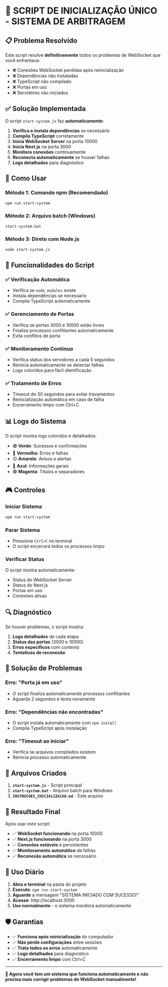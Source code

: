 # 🚀 SCRIPT DE INICIALIZAÇÃO ÚNICO - SISTEMA DE ARBITRAGEM

## 📋 Problema Resolvido

Este script resolve **definitivamente** todos os problemas de WebSocket que você enfrentava:
- ❌ Conexões WebSocket perdidas após reinicialização
- ❌ Dependências não instaladas
- ❌ TypeScript não compilado
- ❌ Portas em uso
- ❌ Servidores não iniciados

## ✅ Solução Implementada

O script `start-system.js` faz **automaticamente**:

1. **Verifica e instala dependências** se necessário
2. **Compila TypeScript** corretamente
3. **Inicia WebSocket Server** na porta 10000
4. **Inicia Next.js** na porta 3000
5. **Monitora conexões** continuamente
6. **Reconecta automaticamente** se houver falhas
7. **Logs detalhados** para diagnóstico

## 🎯 Como Usar

### Método 1: Comando npm (Recomendado)
```bash
npm run start:system
```

### Método 2: Arquivo batch (Windows)
```bash
start-system.bat
```

### Método 3: Direto com Node.js
```bash
node start-system.js
```

## 🔧 Funcionalidades do Script

### ✅ Verificação Automática
- Verifica se `node_modules` existe
- Instala dependências se necessário
- Compila TypeScript automaticamente

### ✅ Gerenciamento de Portas
- Verifica se portas 3000 e 10000 estão livres
- Finaliza processos conflitantes automaticamente
- Evita conflitos de porta

### ✅ Monitoramento Contínuo
- Verifica status dos servidores a cada 5 segundos
- Reinicia automaticamente se detectar falhas
- Logs coloridos para fácil identificação

### ✅ Tratamento de Erros
- Timeout de 30 segundos para evitar travamentos
- Reinicialização automática em caso de falha
- Encerramento limpo com Ctrl+C

## 📊 Logs do Sistema

O script mostra logs coloridos e detalhados:

- 🟢 **Verde**: Sucessos e confirmações
- 🔴 **Vermelho**: Erros e falhas
- 🟡 **Amarelo**: Avisos e alertas
- 🔵 **Azul**: Informações gerais
- 🟣 **Magenta**: Títulos e separadores

## 🎮 Controles

### Iniciar Sistema
```bash
npm run start:system
```

### Parar Sistema
- Pressione `Ctrl+C` no terminal
- O script encerrará todos os processos limpo

### Verificar Status
O script mostra automaticamente:
- Status do WebSocket Server
- Status do Next.js
- Portas em uso
- Conexões ativas

## 🔍 Diagnóstico

Se houver problemas, o script mostra:

1. **Logs detalhados** de cada etapa
2. **Status das portas** (3000 e 10000)
3. **Erros específicos** com contexto
4. **Tentativas de reconexão**

## 🚨 Solução de Problemas

### Erro: "Porta já em uso"
- O script finaliza automaticamente processos conflitantes
- Aguarda 2 segundos e tenta novamente

### Erro: "Dependências não encontradas"
- O script instala automaticamente com `npm install`
- Compila TypeScript após instalação

### Erro: "Timeout ao iniciar"
- Verifica se arquivos compilados existem
- Reinicia processo automaticamente

## 📁 Arquivos Criados

1. **`start-system.js`** - Script principal
2. **`start-system.bat`** - Arquivo batch para Windows
3. **`INSTRUCOES_INICIALIZACAO.md`** - Este arquivo

## 🎯 Resultado Final

Após usar este script:

- ✅ **WebSocket funcionando** na porta 10000
- ✅ **Next.js funcionando** na porta 3000
- ✅ **Conexões estáveis** e persistentes
- ✅ **Monitoramento automático** de falhas
- ✅ **Reconexão automática** se necessário

## 🔄 Uso Diário

1. **Abra o terminal** na pasta do projeto
2. **Execute**: `npm run start:system`
3. **Aguarde** a mensagem "SISTEMA INICIADO COM SUCESSO!"
4. **Acesse**: http://localhost:3000
5. **Use normalmente** - o sistema monitora automaticamente

## 🛡️ Garantias

- ✅ **Funciona após reinicialização** do computador
- ✅ **Não perde configurações** entre sessões
- ✅ **Trata todos os erros** automaticamente
- ✅ **Logs detalhados** para diagnóstico
- ✅ **Encerramento limpo** com Ctrl+C

---

**🎉 Agora você tem um sistema que funciona automaticamente e não precisa mais corrigir problemas de WebSocket manualmente!** 